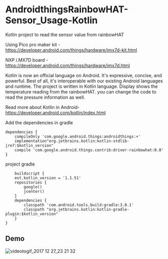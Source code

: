 # AndroidthingsRainbowHAT-Sensor_Usage-Kotlin
Kotlin project to read the sensor value from rainbowHAT

Using Pico pro maker kit - https://developer.android.com/things/hardware/imx7d-kit.html

NXP i.MX7D board - https://developer.android.com/things/hardware/imx7d.html

Kotlin is now an official language on Android. It's expressive, concise, and powerful. Best of all, it's interoperable with our existing Android languages and runtime. The project is written in Kotlin language. Display shows the temperature reading from the rainbowHAT. you can change the code to read the pressure information as well.

Read more about Kotlin in Android- https://developer.android.com/kotlin/index.html


Add the dependencies in gradle
```
dependencies {
    compileOnly 'com.google.android.things:androidthings:+'
    implementation"org.jetbrains.kotlin:kotlin-stdlib-jre7:$kotlin_version"
    compile 'com.google.android.things.contrib:driver-rainbowhat:0.8'
}
```

project gradle
```
    buildscript {
    ext.kotlin_version = '1.1.51'
    repositories {
        google()
        jcenter()
    }
    dependencies {
        classpath 'com.android.tools.build:gradle:3.0.1'
        classpath "org.jetbrains.kotlin:kotlin-gradle-plugin:$kotlin_version"
    }
}
```
## Demo

![videotogif_2017 12 27_23 21 32](https://user-images.githubusercontent.com/18279724/34388973-dfba8252-eb5c-11e7-974f-054cc27b38f0.gif)

